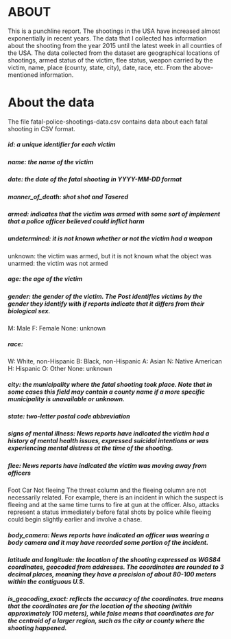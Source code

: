 # ABOUT
This is a punchline report. The shootings in the USA have increased almost exponentially in recent years. The data that I collected has information about the shooting from the year 2015 until the latest week in all counties of the USA. The data collected from the dataset are geographical locations of shootings, armed status of the victim, flee status, weapon carried by the victim, name, place (county, state, city), date, race, etc. From the above-mentioned information.

# About the data
The file fatal-police-shootings-data.csv contains data about each fatal shooting in CSV format.

##### id: a unique identifier for each victim
##### name: the name of the victim
##### date: the date of the fatal shooting in YYYY-MM-DD format
##### manner_of_death: shot shot and Tasered
##### armed: indicates that the victim was armed with some sort of implement that a police officer believed could inflict harm
##### undetermined: it is not known whether or not the victim had a weapon
unknown: the victim was armed, but it is not known what the object was
unarmed: the victim was not armed
##### age: the age of the victim
##### gender: the gender of the victim. The Post identifies victims by the gender they identify with if reports indicate that it differs from their biological sex.
M: Male
F: Female
None: unknown
##### race:
W: White, non-Hispanic
B: Black, non-Hispanic
A: Asian
N: Native American
H: Hispanic
O: Other
None: unknown
##### city: the municipality where the fatal shooting took place. Note that in some cases this field may contain a county name if a more specific municipality is unavailable or unknown.
##### state: two-letter postal code abbreviation
##### signs of mental illness: News reports have indicated the victim had a history of mental health issues, expressed suicidal intentions or was experiencing mental distress at the time of the shooting.
##### flee: News reports have indicated the victim was moving away from officers
Foot
Car
Not fleeing
The threat column and the fleeing column are not necessarily related. For example, there is an incident in which the suspect is fleeing and at the same time turns to fire at gun at the officer. Also, attacks represent a status immediately before fatal shots by police while fleeing could begin slightly earlier and involve a chase.
##### body_camera: News reports have indicated an officer was wearing a body camera and it may have recorded some portion of the incident.
##### latitude and longitude: the location of the shooting expressed as WGS84 coordinates, geocoded from addresses. The coordinates are rounded to 3 decimal places, meaning they have a precision of about 80-100 meters within the contiguous U.S.
##### is_geocoding_exact: reflects the accuracy of the coordinates. true means that the coordinates are for the location of the shooting (within approximately 100 meters), while false means that coordinates are for the centroid of a larger region, such as the city or county where the shooting happened.
